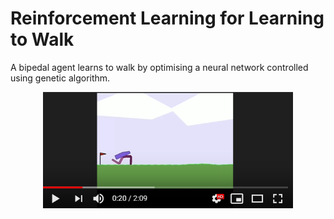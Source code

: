 # Reinforcement Learning for Learning to Walk

A bipedal agent learns to walk by optimising a neural network controlled using genetic algorithm. 

<p align="center">
<a href="https://www.youtube.com/watch?v=uq49FpMfCMA&t=16s">
         <img alt="Navigation" src="/img/img1.png" width="400" >
</a>
</p>
